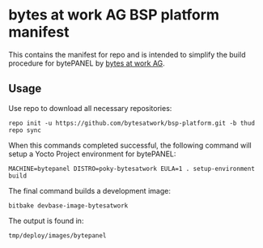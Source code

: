 # bytes at work AG BSP platform manifest

This contains the manifest for repo and is intended to simplify the build
procedure for bytePANEL by [bytes at work AG](https://www.bytesatwork.ch).

## Usage

Use repo to download all necessary repositories:

	repo init -u https://github.com/bytesatwork/bsp-platform.git -b thud
	repo sync

When this commands completed successful, the following command will setup a
Yocto Project environment for bytePANEL:

	MACHINE=bytepanel DISTRO=poky-bytesatwork EULA=1 . setup-environment build

The final command builds a development image:

	bitbake devbase-image-bytesatwork

The output is found in:

	tmp/deploy/images/bytepanel
